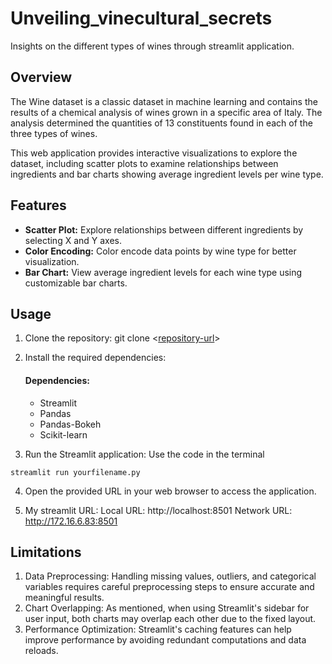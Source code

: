 # Unveiling_vinecultural_secrets

Insights on the different types of wines through streamlit application.

## Overview

The Wine dataset is a classic dataset in machine learning and contains the results of a chemical analysis of wines grown in a specific area of Italy. The analysis determined the quantities of 13 constituents found in each of the three types of wines.

This web application provides interactive visualizations to explore the dataset, including scatter plots to examine relationships between ingredients and bar charts showing average ingredient levels per wine type.

## Features

- **Scatter Plot:** Explore relationships between different ingredients by selecting X and Y axes.
- **Color Encoding:** Color encode data points by wine type for better visualization.
- **Bar Chart:** View average ingredient levels for each wine type using customizable bar charts.

## Usage

1. Clone the repository:
git clone <[repository-url](https://github.com/Vinothinichandrakrishnan/Unveiling_vinecultural_secrets/blob/Boss/README.md)>

2. Install the required dependencies:
   #### Dependencies:

   - Streamlit
   - Pandas
   - Pandas-Bokeh
   - Scikit-learn

3. Run the Streamlit application: Use the code in the terminal

```streamlit run yourfilename.py```

4. Open the provided URL in your web browser to access the application.

5. My streamlit URL:
     Local URL: http://localhost:8501
  Network URL: http://172.16.6.83:8501 

## Limitations

1. Data Preprocessing: Handling missing values, outliers, and categorical variables requires careful preprocessing steps to ensure accurate and meaningful results.
2. Chart Overlapping: As mentioned, when using Streamlit's sidebar for user input, both charts may overlap each other due to the fixed layout.
3. Performance Optimization: Streamlit's caching features can help improve performance by avoiding redundant computations and data reloads.

